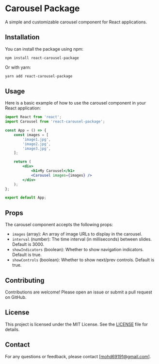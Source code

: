 # Carousel Package

A simple and customizable carousel component for React applications.

## Installation

You can install the package using npm:

```bash
npm install react-carousel-package
```

Or with yarn:

```bash
yarn add react-carousel-package
```

## Usage

Here is a basic example of how to use the carousel component in your React application:

```jsx
import React from 'react';
import Carousel from 'react-carousel-package';

const App = () => {
    const images = [
        'image1.jpg',
        'image2.jpg',
        'image3.jpg',
    ];

    return (
        <div>
            <h1>My Carousel</h1>
            <Carousel images={images} />
        </div>
    );
};

export default App;
```

## Props

The carousel component accepts the following props:

- `images` (array): An array of image URLs to display in the carousel.
- `interval` (number): The time interval (in milliseconds) between slides. Default is 3000.
- `showIndicators` (boolean): Whether to show navigation indicators. Default is true.
- `showControls` (boolean): Whether to show next/prev controls. Default is true.

## Contributing

Contributions are welcome! Please open an issue or submit a pull request on GitHub.

## License

This project is licensed under the MIT License. See the [LICENSE](LICENSE) file for details.

## Contact

For any questions or feedback, please contact [mohd69191@gmail.com].
